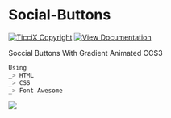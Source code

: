 # Social-Buttons
[![TicciX Copyright](https://i.imgur.com/7S2IFBc.png)](https://github.com/Ticcix/) [![View Documentation](https://i.imgur.com/OwYKoVb.png)](https://ticcix.github.io/social_buttons/)

Soccial Buttons With Gradient Animated CCS3

```sh
Using
_> HTML
_> CSS
_> Font Awesome
```
  
<a href="#"><img src="https://repository-images.githubusercontent.com/267120857/67022900-9fa0-11ea-917f-e4a1d50114a5"></a>
